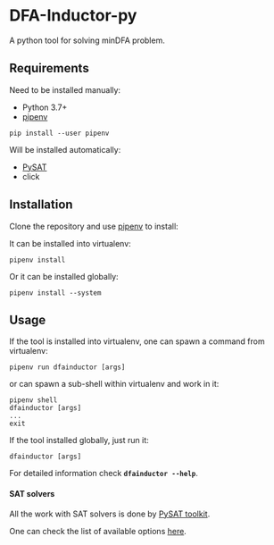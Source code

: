 # DFA-Inductor-py

A python tool for solving minDFA problem.

## Requirements 

Need to be installed manually:

* Python 3.7+
* [pipenv](https://github.com/pypa/pipenv)
```shell script
pip install --user pipenv
```

Will be installed automatically:

* [PySAT](https://github.com/pysathq/pysat)
* click

## Installation

Clone the repository and use [pipenv](https://pipenv.pypa.io/en/latest/basics/) to install:

It can be installed into virtualenv:
```shell script
pipenv install
```

Or it can be installed globally:
```shell script
pipenv install --system
```

## Usage

If the tool is installed into virtualenv, one can spawn a command from virtualenv:
```shell script
pipenv run dfainductor [args]
```
or can spawn a sub-shell within virtualenv and work in it:
```shell script
pipenv shell
dfainductor [args]
...
exit
```

If the tool installed globally, just run it:
```shell script
dfainductor [args]
```

For detailed information check <b>`dfainductor --help`</b>.

#### SAT solvers
 
All the work with SAT solvers is done by [PySAT toolkit](https://github.com/pysathq/pysat).

One can check the list of available options [here](https://pysathq.github.io/docs/html/api/solvers.html#pysat.solvers.SolverNames).